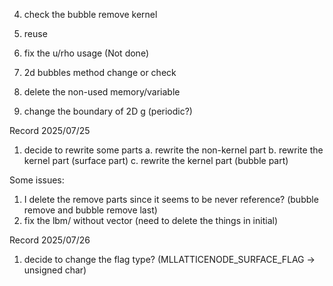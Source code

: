 4. check the bubble remove kernel
5. reuse
6. fix the u/rho usage (Not done)

7. 2d bubbles method change or check
8. delete the non-used memory/variable
9. change the boundary of 2D g (periodic?)


Record 2025/07/25
1. decide to rewrite some parts
    a. rewrite the non-kernel part
    b. rewrite the kernel part (surface part)
    c. rewrite the kernel part (bubble part)

Some issues:
1. I delete the remove parts since it seems to be never reference? (bubble remove and bubble remove last)
2. fix the lbm/ without vector (need to delete the things in initial)

Record 2025/07/26
1. decide to change the flag type? (MLLATTICENODE_SURFACE_FLAG -> unsigned char)
